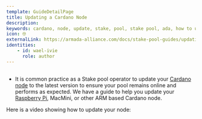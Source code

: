 ```yaml
---
template: GuideDetailPage
title: Updating a Cardano Node
description: 
keywords: cardano, node, update, stake, pool, stake pool, ada, how to update
icon: 🤓
externalLink: https://armada-alliance.com/docs/stake-pool-guides/updating-a-cardano-node
identities: 
    - id: wael-ivie
      role: author
---
```


## 

- It is common practice as a Stake pool operator to update your [Cardano node](/en/terms/cardano-node.md) to the latest version to ensure your pool remains online and performs as expected. We have a guide to help you update your [Raspberry Pi](/en/identities/raspberrypi.md), MacMini, or other ARM based Cardano node. 


Here is a video showing how to update your node:

<YoutubeVideo url="https://www.youtube.com/watch?v=H1cNd9ladjM" description="KEWW" />